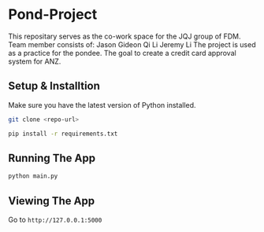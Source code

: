 # Pond-Project
This repositary serves as the co-work space for the JQJ group of FDM. 
	Team member consists of:
		Jason Gideon
		Qi Li
		Jeremy Li
The project is used as a practice for the pondee. 
The goal to create a credit card approval system for ANZ.

## Setup & Installtion

Make sure you have the latest version of Python installed.

```bash
git clone <repo-url>
```

```bash
pip install -r requirements.txt
```

## Running The App

```bash
python main.py
```

## Viewing The App

Go to `http://127.0.0.1:5000`
